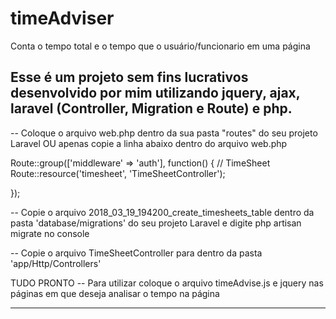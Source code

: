 # timeAdviser
Conta o tempo total e o tempo que o usuário/funcionario em uma página 

Esse é um projeto sem fins lucrativos desenvolvido por mim utilizando jquery, ajax, laravel (Controller, Migration e Route) e php.
---------------------------------------------------------------------------------------------------------------------

-- Coloque o arquivo web.php dentro da sua pasta "routes" do seu projeto Laravel OU apenas copie a linha abaixo dentro do arquivo web.php

Route::group(['middleware' => 'auth'], function()
{
	// TimeSheet
	Route::resource('timesheet', 'TimeSheetController');

});

-- Copie o arquivo 2018_03_19_194200_create_timesheets_table dentro da pasta 'database/migrations' do seu projeto Laravel 
e digite php artisan migrate no console

-- Copie o arquivo TimeSheetController para dentro da pasta 'app/Http/Controllers' 

TUDO PRONTO
-- Para utilizar coloque o arquivo timeAdvise.js e jquery nas páginas em que deseja analisar o tempo na página      

<script type="text/javascript" src="/js/jquery-3.3.1.min.js"></script>
<script type="text/javascript" src="/js/timeAdvise.js"></script>

----------------------------------------------------------------------------------------------------------------------

